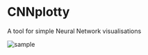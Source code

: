 # CNNplotty
A tool for simple Neural Network visualisations

![sample](https://user-images.githubusercontent.com/18574092/41174364-3e80b964-6b5a-11e8-8ced-7d326ce7233f.jpg)
